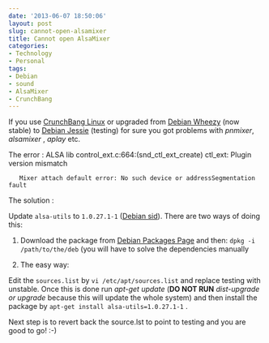 ```yaml
---
date: '2013-06-07 18:50:06'
layout: post
slug: cannot-open-alsamixer
title: Cannot open AlsaMixer
categories:
- Technology
- Personal
tags:
- Debian
- sound
- AlsaMixer
- CrunchBang
---
```


If you use [CrunchBang Linux](http://crunchbang.org/) or upgraded from [Debian Wheezy](http://www.debian.org/News/2013/20130504) (now stable) to [Debian Jessie](http://www.debian.org/releases/testing/) (testing) for sure you got problems with *pnmixer*, *alsamixer* , *aplay* etc.

The error :
      ALSA lib control_ext.c:664:(snd_ctl_ext_create) ctl_ext: Plugin version   mismatch

       Mixer attach default error: No such device or addressSegmentation fault

The solution :

Update `alsa-utils` to `1.0.27.1-1` ([Debian sid](http://www.debian.org/releases/sid/)). There are two ways of doing this:

1. Download the package from [Debian Packages Page](http://packages.debian.org/sid/alsa-utils) and then: `dpkg -i /path/to/the/deb` (you will have to solve the dependencies manually

2. The easy way:

Edit the `sources.list` by `vi /etc/apt/sources.list` and replace testing with unstable. Once this is done run *apt-get update* (**DO NOT RUN** *dist-upgrade or upgrade* because this will update the whole system) and then install the package by `apt-get install alsa-utils=1.0.27.1-1` .

Next step is to revert back the source.lst to point to testing and you are good to go! :-)

